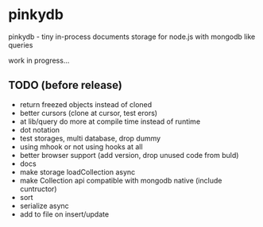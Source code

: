 # pinkydb

pinkydb - tiny in-process documents storage for node.js with mongodb like queries

work in progress...

## TODO (before release)

* return freezed objects instead of cloned
* better cursors (clone at cursor, test erors)
* at lib/query do more at compile time instead of runtime
* dot notation
* test storages, multi database, drop dummy
* using mhook or not using hooks at all
* better browser support (add version, drop unused code from buld)
* docs
* make storage loadCollection async
* make Collection api compatible with mongodb native (include cuntructor)
* sort
* serialize async
* add to file on insert/update
